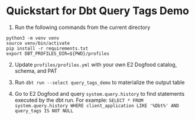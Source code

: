 # Quickstart for Dbt Query Tags Demo

1. Run the following commands from the current directory

```
python3 -m venv venv
source venv/bin/activate
pip install -r requirements.txt
export DBT_PROFILES_DIR=${PWD}/profiles
```

2. Update `profiles/profiles.yml` with your own E2 Dogfood catalog, schema, and PAT

3. Run `dbt run --select query_tags_demo` to materialize the output table

4. Go to E2 Dogfood and query `system.query.history` to find statements executed by the dbt run. For example: `SELECT * FROM system.query.history WHERE client_application LIKE '%Dbt%' AND query_tags IS NOT NULL`
